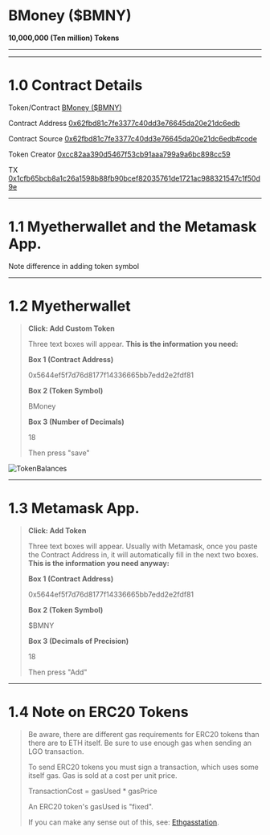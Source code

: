 BMoney ($BMNY)
==================

**10,000,000 (Ten million) Tokens**



----






----


1.0 Contract Details
==================






Token/Contract
[BMoney ($BMNY)](https://etherscan.io/token/0x62fbd81c7fe3377c40dd3e76645da20e21dc6edb?a=0xcc82aa390d5467f53cb91aaa799a9a6bc898cc59)

Contract Address
[0x62fbd81c7fe3377c40dd3e76645da20e21dc6edb](https://etherscan.io/address/0x62fbd81c7fe3377c40dd3e76645da20e21dc6edb)


Contract Source
[0x62fbd81c7fe3377c40dd3e76645da20e21dc6edb#code](https://etherscan.io/address/0x62fbd81c7fe3377c40dd3e76645da20e21dc6edb#code)

Token Creator
[0xcc82aa390d5467f53cb91aaa799a9a6bc898cc59](https://etherscan.io/address/0xcc82aa390d5467f53cb91aaa799a9a6bc898cc59)

TX
[0x1cfb65bcb8a1c26a1598b88fb90bcef82035761de1721ac988321547c1f50d9e](https://etherscan.io/tx/0x1cfb65bcb8a1c26a1598b88fb90bcef82035761de1721ac988321547c1f50d9e)

----



1.1 Myetherwallet and the Metamask App.
=============


Note difference in adding token symbol


-----


1.2 Myetherwallet
=============

> **Click: Add Custom Token**
> 
> Three text boxes will appear. **This is the  information you need:**
> 
> **Box 1 (Contract Address)** 
> 
> 0x5644ef5f7d76d8177f14336665bb7edd2e2fdf81
> 
> **Box 2 (Token Symbol)** 
> 
> BMoney
> 
> **Box 3 (Number of Decimals)** 
> 
> 18
> 
> 
> Then press "save"



![TokenBalances](https://cdn.pbrd.co/images/H7sUqUJ.png)


----



1.3 Metamask App.
=============

> **Click: Add Token**
> 
> Three text boxes will appear. Usually with Metamask, once you paste the Contract Address in, it will automatically fill in the next two boxes. **This is the  information you need anyway:**
> 
> **Box 1 (Contract Address)** 
> 
> 0x5644ef5f7d76d8177f14336665bb7edd2e2fdf81
> 
> **Box 2 (Token Symbol)** 
> 
> $BMNY
> 
> **Box 3 (Decimals of Precision)** 
> 
> 18
> 
> 
> Then press "Add"



------



1.4 Note on ERC20 Tokens
=============



> Be aware, there are different gas requirements for ERC20 tokens than there are to ETH itself. Be sure to use enough gas when sending an LGO transaction.
>
> To send ERC20 tokens you must sign a transaction, which uses some itself gas. Gas is sold at a cost per unit price.
>
> TransactionCost = gasUsed * gasPrice
>
> An ERC20 token's gasUsed is "fixed".
>
> If you can make any sense out of this, see: [Ethgasstation](https://ethgasstation.info/predictionTable.php). 
